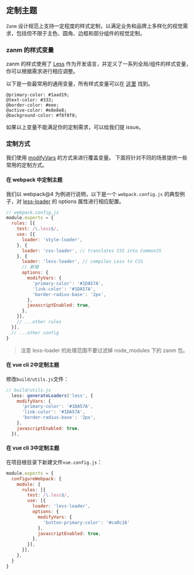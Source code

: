## 定制主题
`Zanm` 设计规范上支持一定程度的样式定制，以满足业务和品牌上多样化的视觉需求，包括但不限于主色、圆角、边框和部分组件的视觉定制。

### zanm 的样式变量
zanm 的样式使用了 [Less](http://lesscss.org/) 作为开发语言，并定义了一系列全局/组件的样式变量，你可以根据需求进行相应调整。

以下是一些最常用的通用变量，所有样式变量可以在 [这里](https://github.com/meitianyitan/zanm/blob/dev/packages/zanm-css/src/themes/default.less) 找到。
```less
@primary-color: #1aad19;
@text-color: #333;
@border-color: #eee;
@active-color: #e8e8e8;
@background-color: #f8f8f8;
```
如果以上变量不能满足你的定制需求，可以给我们提 issue。

### 定制方式
我们使用 [modifyVars](http://lesscss.org/usage/#using-less-in-the-browser-modify-variables) 的方式来进行覆盖变量。
下面将针对不同的场景提供一些常用的定制方式。

#### 在 webpack 中定制主题
我们以 webpack@4 为例进行说明，以下是一个 `webpack.config.js` 的典型例子，对 [less-loader](https://github.com/webpack-contrib/less-loader) 的 options 属性进行相应配置。
``` javascript
// webpack.config.js
module.exports = {
  rules: [{
    test: /\.less$/,
    use: [{
      loader: 'style-loader',
    }, {
      loader: 'css-loader', // translates CSS into CommonJS
    }, {
      loader: 'less-loader', // compiles Less to CSS
      // 新增
      options: {
        modifyVars: {
          'primary-color': '#1DA57A',
          'link-color': '#1DA57A',
          'border-radius-base': '2px',
        },
        javascriptEnabled: true,
      },
    }],
    // ...other rules
  }],
  // ...other config
}
```
> 注意 less-loader 的处理范围不要过滤掉 node_modules 下的 zanm 包。

#### 在 vue cli 2中定制主题 
修改`build/utils.js`文件：
``` javascript
// build/utils.js
  less: generateLoaders('less', {
    modifyVars: {
      'primary-color': '#1DA57A',
      'link-color': '#1DA57A',
      'border-radius-base': '2px',
    },
    javascriptEnabled: true,
  }),
```

#### 在 vue cli 3中定制主题
在项目根目录下新建文件`vue.config.js`：
```javascript
module.exports = {
  configureWebpack: {
    module: {
      rules: [{
        test: /\.less$/,
        use: [{
          loader: 'less-loader',
          options: {
            modifyVars: {
              'button-primary-color': '#ca0c16'
            },
            javascriptEnabled: true,
          },
        }],
      }],
    },
  }
}
```
